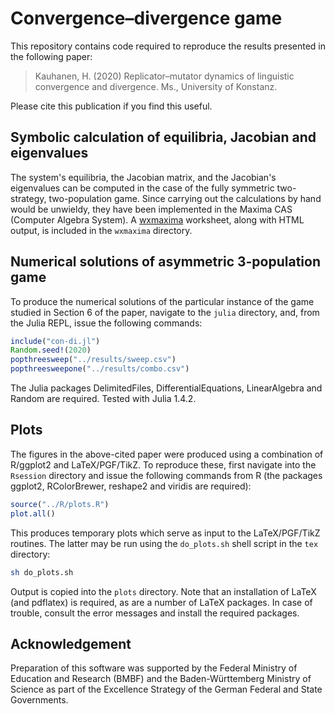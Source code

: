 # Convergence–divergence game

This repository contains code required to reproduce the results presented in the following paper:

> Kauhanen, H. (2020) Replicator–mutator dynamics of linguistic convergence and divergence. Ms., University of Konstanz.

Please cite this publication if you find this useful.


## Symbolic calculation of equilibria, Jacobian and eigenvalues

The system's equilibria, the Jacobian matrix, and the Jacobian's eigenvalues can be computed in the case of the fully symmetric two-strategy, two-population game. Since carrying out the calculations by hand would be unwieldy, they have been implemented in the Maxima CAS (Computer Algebra System). A [wxmaxima](https://wxmaxima-developers.github.io/wxmaxima/) worksheet, along with HTML output, is included in the `wxmaxima` directory.


## Numerical solutions of asymmetric 3-population game

To produce the numerical solutions of the particular instance of the game studied in Section 6 of the paper, navigate to the `julia` directory, and, from the Julia REPL, issue the following commands:

``` julia
include("con-di.jl")
Random.seed!(2020)
popthreesweep("../results/sweep.csv")
popthreesweepone("../results/combo.csv")
```

The Julia packages DelimitedFiles, DifferentialEquations, LinearAlgebra and Random are required. Tested with Julia 1.4.2.


## Plots

The figures in the above-cited paper were produced using a combination of R/ggplot2 and LaTeX/PGF/TikZ. To reproduce these, first navigate into the `Rsession` directory and issue the following commands from R (the packages ggplot2, RColorBrewer, reshape2 and viridis are required):

``` R
source("../R/plots.R")
plot.all()
```

This produces temporary plots which serve as input to the LaTeX/PGF/TikZ routines. The latter may be run using the `do_plots.sh` shell script in the `tex` directory:

``` bash
sh do_plots.sh
```

Output is copied into the `plots` directory. Note that an installation of LaTeX (and pdflatex) is required, as are a number of LaTeX packages. In case of trouble, consult the error messages and install the required packages.


## Acknowledgement

Preparation of this software was supported by the Federal Ministry of Education and Research (BMBF) and the Baden-Württemberg Ministry of Science as part of the Excellence Strategy of the German Federal and State Governments.
